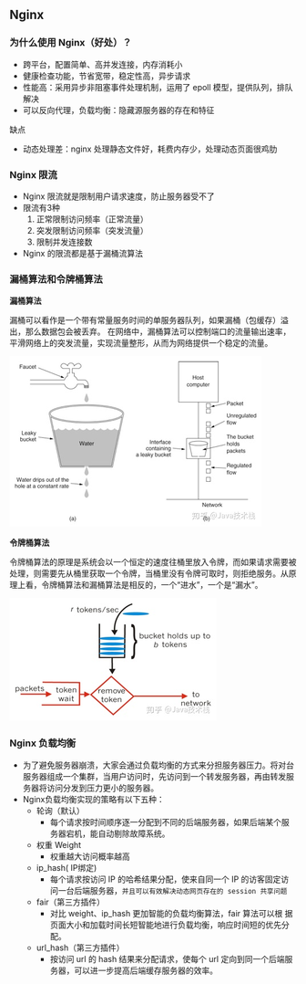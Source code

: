 ## Nginx

### 为什么使用 Nginx（好处）？

* 跨平台，配置简单、高并发连接，内存消耗小
* 健康检查功能，节省宽带，稳定性高，异步请求
* 性能高：采用异步非阻塞事件处理机制，运用了 epoll 模型，提供队列，排队解决
* 可以反向代理，负载均衡：隐藏源服务器的存在和特征

缺点

* 动态处理差：nginx 处理静态文件好，耗费内存少，处理动态页面很鸡肋



### Nginx 限流

- Nginx 限流就是限制用户请求速度，防止服务器受不了
- 限流有3种
    1. 正常限制访问频率（正常流量）
    2. 突发限制访问频率（突发流量）
    3. 限制并发连接数
- Nginx 的限流都是基于漏桶流算法



### 漏桶算法和令牌桶算法

**漏桶算法**

漏桶可以看作是一个带有常量服务时间的单服务器队列，如果漏桶（包缓存）溢出，那么数据包会被丢弃。 在网络中，漏桶算法可以控制端口的流量输出速率，平滑网络上的突发流量，实现流量整形，从而为网络提供一个稳定的流量。

![v2-2e11b085852d5395ea7845738378825b_r](Nginx.assets/v2-2e11b085852d5395ea7845738378825b_r.jpg)



**令牌桶算法**

令牌桶算法的原理是系统会以一个恒定的速度往桶里放入令牌，而如果请求需要被处理，则需要先从桶里获取一个令牌，当桶里没有令牌可取时，则拒绝服务。从原理上看，令牌桶算法和漏桶算法是相反的，一个“进水”，一个是“漏水”。

![img](Nginx.assets/v2-b125147b6cd9c84bc243357623e7ff76_720w.jpg)



### Nginx 负载均衡

- 为了避免服务器崩溃，大家会通过负载均衡的方式来分担服务器压力。将对台服务器组成一个集群，当用户访问时，先访问到一个转发服务器，再由转发服务器将访问分发到压力更小的服务器。
- Nginx负载均衡实现的策略有以下五种：
    - 轮询（默认）
        - 每个请求按时间顺序逐一分配到不同的后端服务器，如果后端某个服务器宕机，能自动剔除故障系统。
    - 权重 Weight
        - 权重越大访问概率越高
    - ip_hash( IP绑定)
        - 每个请求按访问 IP 的哈希结果分配，使来自同一个 IP 的访客固定访问一台后端服务器，`并且可以有效解决动态网页存在的 session 共享问题`
    - fair（第三方插件）
        - 对比 weight、ip_hash 更加智能的负载均衡算法，fair 算法可以根   据页面大小和加载时间长短智能地进行负载均衡，响应时间短的优先分配。
    - url_hash（第三方插件）
        - 按访问 url 的 hash 结果来分配请求，使每个 url 定向到同一个后端服务器，可以进一步提高后端缓存服务器的效率。